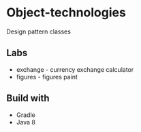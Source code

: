 # Object-technologies
Design pattern classes

## Labs

* exchange - currency exchange calculator
* figures - figures paint

## Build with

* Gradle
* Java 8

